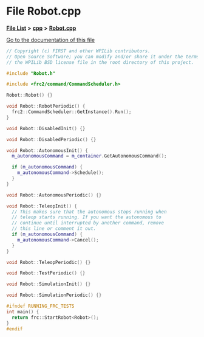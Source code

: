 

# File Robot.cpp

[**File List**](files.md) **>** [**cpp**](dir_fdf2b31f12d3ebb2f617242d0514024b.md) **>** [**Robot.cpp**](_robot_8cpp.md)

[Go to the documentation of this file](_robot_8cpp.md)


```C++
// Copyright (c) FIRST and other WPILib contributors.
// Open Source Software; you can modify and/or share it under the terms of
// the WPILib BSD license file in the root directory of this project.

#include "Robot.h"

#include <frc2/command/CommandScheduler.h>

Robot::Robot() {}

void Robot::RobotPeriodic() {
  frc2::CommandScheduler::GetInstance().Run();
}

void Robot::DisabledInit() {}

void Robot::DisabledPeriodic() {}

void Robot::AutonomousInit() {
  m_autonomousCommand = m_container.GetAutonomousCommand();

  if (m_autonomousCommand) {
    m_autonomousCommand->Schedule();
  }
}

void Robot::AutonomousPeriodic() {}

void Robot::TeleopInit() {
  // This makes sure that the autonomous stops running when
  // teleop starts running. If you want the autonomous to
  // continue until interrupted by another command, remove
  // this line or comment it out.
  if (m_autonomousCommand) {
    m_autonomousCommand->Cancel();
  }
}

void Robot::TeleopPeriodic() {}

void Robot::TestPeriodic() {}

void Robot::SimulationInit() {}

void Robot::SimulationPeriodic() {}

#ifndef RUNNING_FRC_TESTS
int main() {
  return frc::StartRobot<Robot>();
}
#endif
```


